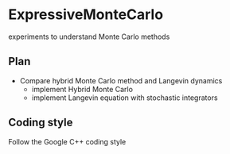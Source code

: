 # ExpressiveMonteCarlo
experiments to understand Monte Carlo methods 

## Plan 
- Compare hybrid Monte Carlo method and Langevin dynamics
  - implement Hybrid Monte Carlo
  - implement Langevin equation with stochastic integrators
## Coding style 
Follow the Google C++ coding style
